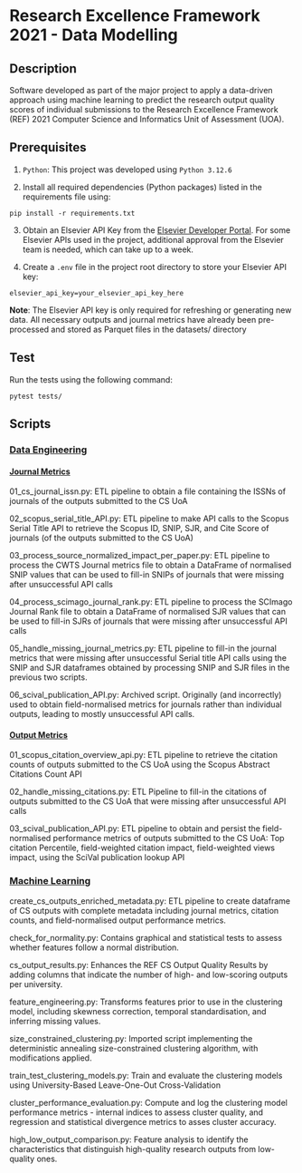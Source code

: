 # Research Excellence Framework 2021 - Data Modelling

## Description
Software developed as part of the major project to apply a data-driven approach using machine learning to predict the research output quality scores of individual submissions to the Research Excellence Framework (REF) 2021 Computer Science and Informatics Unit of Assessment (UOA).

## Prerequisites

1) `Python`: This project was developed using `Python 3.12.6`


2) Install all required dependencies (Python packages) listed in the requirements file using:

```
pip install -r requirements.txt
```

3) Obtain an Elsevier API Key from the [Elsevier Developer Portal](https://dev.elsevier.com/). For some Elsevier APIs used in the project, additional approval from the Elsevier team is needed, which can take up to a week.


4) Create a `.env` file in the project root directory to store your Elsevier API key:

```
elsevier_api_key=your_elsevier_api_key_here
```

**Note**: The Elsevier API key is only required for refreshing or generating new data. All necessary outputs and journal metrics have already been pre-processed and stored as Parquet files in the datasets/ directory


## Test
Run the tests using the following command:
```
pytest tests/
```

## Scripts

### [Data Engineering](data_engineering)

#### [Journal Metrics](data_engineering/journal_metrics)

01_cs_journal_issn.py: ETL pipeline to obtain a file containing the ISSNs of journals of the outputs submitted to the CS UoA

02_scopus_serial_title_API.py: ETL pipeline to make API calls to the Scopus Serial Title API to retrieve the Scopus ID, SNIP, SJR, and Cite Score of journals (of the outputs submitted to the CS UoA)

03_process_source_normalized_impact_per_paper.py: ETL pipeline to process the CWTS Journal metrics file to obtain a DataFrame of normalised SNIP values that can be used to fill-in SNIPs of journals that were missing after unsuccessful API calls

04_process_scimago_journal_rank.py: ETL pipeline to process the SCImago Journal Rank file to obtain a DataFrame of normalised SJR values that can be used to fill-in SJRs of journals that were missing after unsuccessful API calls

05_handle_missing_journal_metrics.py: ETL pipeline to fill-in the journal metrics that were missing after unsuccessful Serial title API calls using the SNIP and SJR dataframes obtained by processing SNIP and SJR files in the previous two scripts.

06_scival_publication_API.py: Archived script. Originally (and incorrectly) used to obtain field-normalised metrics for journals rather than individual outputs, leading to mostly unsuccessful API calls.

#### [Output Metrics](data_engineering/output_metrics)

01_scopus_citation_overview_api.py: ETL pipeline to retrieve the citation counts of outputs submitted to the CS UoA using the Scopus Abstract Citations Count API

02_handle_missing_citations.py: ETL Pipeline to fill-in the citations of outputs submitted to the CS UoA that were missing after unsuccessful API calls

03_scival_publication_API.py: ETL pipeline to obtain and persist the field-normalised performance metrics of outputs submitted to the CS UoA: Top citation Percentile, field-weighted citation impact, field-weighted views impact, using the SciVal publication lookup API

### [Machine Learning](machine_learning)

create_cs_outputs_enriched_metadata.py: ETL pipeline to create dataframe of CS outputs with complete metadata including journal metrics, citation counts, and field-normalised output performance metrics.

check_for_normality.py: Contains graphical and statistical tests to assess whether features follow a normal distribution.

cs_output_results.py: Enhances the REF CS Output Quality Results by adding columns that indicate the number of high- and low-scoring outputs per university.

feature_engineering.py: Transforms features prior to use in the clustering model, including skewness correction, temporal standardisation, and inferring missing values.

size_constrained_clustering.py: Imported script implementing the deterministic annealing size-constrained clustering algorithm, with modifications applied.

train_test_clustering_models.py: Train and evaluate the clustering models using University-Based Leave-One-Out Cross-Validation

cluster_performance_evaluation.py: Compute and log the clustering model performance metrics - internal indices to assess cluster quality, and regression and statistical divergence metrics to asses cluster accuracy.

high_low_output_comparison.py: Feature analysis to identify the characteristics that distinguish high-quality research outputs from low-quality ones.
